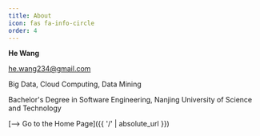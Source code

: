 ```yaml
---
title: About
icon: fas fa-info-circle
order: 4
---
```


**He Wang**

he.wang234@gmail.com


Big Data, Cloud Computing, Data Mining


Bachelor's Degree in Software Engineering, Nanjing University of Science and Technology

<!-- Master's Degree in Software Engineering, Beijing Institute of Technology -->


[--> Go to the Home Page]({{ '/' | absolute_url }})
